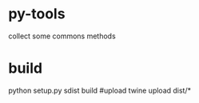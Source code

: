 # py-tools
collect some commons methods
# build
python setup.py sdist build
#upload
twine upload dist/*